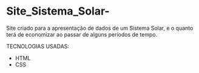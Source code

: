 # Site_Sistema_Solar-

Site criado para a apresentação de dados de um Sistema Solar, e o quanto terá de economizar ao passar de alguns períodos de tempo.

TECNOLOGIAS USADAS:
- HTML
- CSS 
